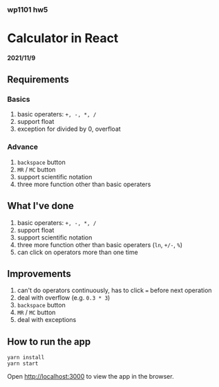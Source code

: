 ### wp1101 hw5
# Calculator in React
####  2021/11/9

## Requirements
### Basics
1. basic operaters: `+, -, *, / `
2. support float
3. exception for divided by 0, overfloat

### Advance
1. `backspace` button
2. `MR` / `MC` button
3. support scientific notation
4. three more function other than basic operaters

## What I've done
1. basic operaters: `+, -, *, /`
2. support float
3. support scientific notation
4. three more function other than basic operaters (`ln`, `+/-`, `%`)
5. can click on operators more than one time

## Improvements
1. can't do operators continuously, has to click `=` before next operation
2. deal with overflow (e.g. `0.3 * 3`)
3. `backspace` button
4. `MR` / `MC` button
5. deal with exceptions


## How to run the app
`yarn install`  
`yarn start`

Open [http://localhost:3000](http://localhost:3000) to view the app in the browser.